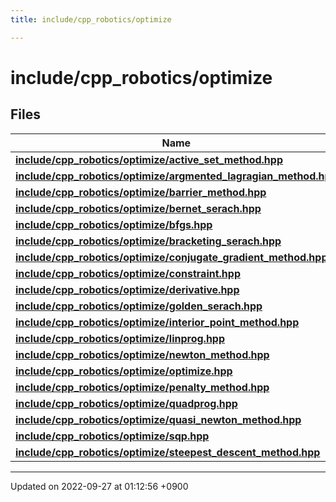 ```yaml
---
title: include/cpp_robotics/optimize

---
```


# include/cpp_robotics/optimize



## Files

| Name           |
| -------------- |
| **[include/cpp_robotics/optimize/active_set_method.hpp](/cpp_robotics/doxybook/Files/active__set__method_8hpp/#file-active-set-method.hpp)**  |
| **[include/cpp_robotics/optimize/argmented_lagragian_method.hpp](/cpp_robotics/doxybook/Files/argmented__lagragian__method_8hpp/#file-argmented-lagragian-method.hpp)**  |
| **[include/cpp_robotics/optimize/barrier_method.hpp](/cpp_robotics/doxybook/Files/barrier__method_8hpp/#file-barrier-method.hpp)**  |
| **[include/cpp_robotics/optimize/bernet_serach.hpp](/cpp_robotics/doxybook/Files/bernet__serach_8hpp/#file-bernet-serach.hpp)**  |
| **[include/cpp_robotics/optimize/bfgs.hpp](/cpp_robotics/doxybook/Files/bfgs_8hpp/#file-bfgs.hpp)**  |
| **[include/cpp_robotics/optimize/bracketing_serach.hpp](/cpp_robotics/doxybook/Files/bracketing__serach_8hpp/#file-bracketing-serach.hpp)**  |
| **[include/cpp_robotics/optimize/conjugate_gradient_method.hpp](/cpp_robotics/doxybook/Files/conjugate__gradient__method_8hpp/#file-conjugate-gradient-method.hpp)**  |
| **[include/cpp_robotics/optimize/constraint.hpp](/cpp_robotics/doxybook/Files/constraint_8hpp/#file-constraint.hpp)**  |
| **[include/cpp_robotics/optimize/derivative.hpp](/cpp_robotics/doxybook/Files/derivative_8hpp/#file-derivative.hpp)**  |
| **[include/cpp_robotics/optimize/golden_serach.hpp](/cpp_robotics/doxybook/Files/golden__serach_8hpp/#file-golden-serach.hpp)**  |
| **[include/cpp_robotics/optimize/interior_point_method.hpp](/cpp_robotics/doxybook/Files/interior__point__method_8hpp/#file-interior-point-method.hpp)**  |
| **[include/cpp_robotics/optimize/linprog.hpp](/cpp_robotics/doxybook/Files/linprog_8hpp/#file-linprog.hpp)**  |
| **[include/cpp_robotics/optimize/newton_method.hpp](/cpp_robotics/doxybook/Files/newton__method_8hpp/#file-newton-method.hpp)**  |
| **[include/cpp_robotics/optimize/optimize.hpp](/cpp_robotics/doxybook/Files/optimize_8hpp/#file-optimize.hpp)**  |
| **[include/cpp_robotics/optimize/penalty_method.hpp](/cpp_robotics/doxybook/Files/penalty__method_8hpp/#file-penalty-method.hpp)**  |
| **[include/cpp_robotics/optimize/quadprog.hpp](/cpp_robotics/doxybook/Files/quadprog_8hpp/#file-quadprog.hpp)**  |
| **[include/cpp_robotics/optimize/quasi_newton_method.hpp](/cpp_robotics/doxybook/Files/quasi__newton__method_8hpp/#file-quasi-newton-method.hpp)**  |
| **[include/cpp_robotics/optimize/sqp.hpp](/cpp_robotics/doxybook/Files/sqp_8hpp/#file-sqp.hpp)**  |
| **[include/cpp_robotics/optimize/steepest_descent_method.hpp](/cpp_robotics/doxybook/Files/steepest__descent__method_8hpp/#file-steepest-descent-method.hpp)**  |






-------------------------------

Updated on 2022-09-27 at 01:12:56 +0900

